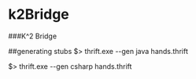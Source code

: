# k2Bridge

###K^2  Bridge


##generating stubs
$> thrift.exe --gen java hands.thrift

$> thrift.exe --gen csharp hands.thrift